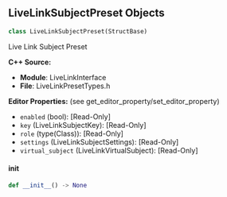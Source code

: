 ## LiveLinkSubjectPreset Objects

```python
class LiveLinkSubjectPreset(StructBase)
```

Live Link Subject Preset

**C++ Source:**

- **Module**: LiveLinkInterface
- **File**: LiveLinkPresetTypes.h

**Editor Properties:** (see get_editor_property/set_editor_property)

- ``enabled`` (bool):  [Read-Only]
- ``key`` (LiveLinkSubjectKey):  [Read-Only]
- ``role`` (type(Class)):  [Read-Only]
- ``settings`` (LiveLinkSubjectSettings):  [Read-Only]
- ``virtual_subject`` (LiveLinkVirtualSubject):  [Read-Only]

<a id="unreal.LiveLinkSubjectPreset.__init__"></a>

#### __init__

```python
def __init__() -> None
```

<a id="unreal.MovieSceneComposureExportPass"></a>